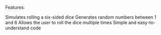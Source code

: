 Features:

Simulates rolling a six-sided dice
Generates random numbers between 1 and 6
Allows the user to roll the dice multiple times
Simple and easy-to-understand code

